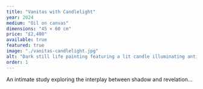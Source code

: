 ```yaml
---
title: "Vanitas with Candlelight"
year: 2024
medium: "Oil on canvas"
dimensions: "45 × 60 cm"
price: "£2,400"
available: true
featured: true
image: "./vanitas-candlelight.jpg"
alt: "Dark still life painting featuring a lit candle illuminating antique objects including books, a skull, and dried flowers"
order: 1
---
```


An intimate study exploring the interplay between shadow and revelation...